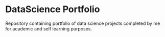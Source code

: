 # DataScience Portfolio
Repository containing portfolio of data science projects completed by me for academic and self learning purposes. 
